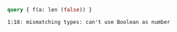 ```graphql
query { f(a: len (false)) }
```

```
1:18: mismatching types: can't use Boolean as number
```